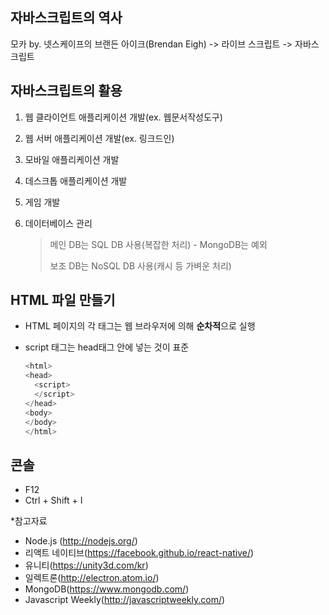 ## 자바스크립트의 역사

모카 by. 넷스케이프의 브랜든 아이크(Brendan Eigh) -> 라이브 스크립트 -> 자바스크립트



## 자바스크립트의 활용

1. 웹 클라이언트 애플리케이션 개발(ex. 웹문서작성도구)

2. 웹 서버 애플리케이션 개발(ex. 링크드인)

3. 모바일 애플리케이션 개발

4. 데스크톱 애플리케이션 개발

5. 게임 개발

6. 데이터베이스 관리

   > 메인 DB는 SQL DB 사용(복잡한 처리) - MongoDB는 예외
   >
   > 보조 DB는 NoSQL DB 사용(캐시 등 가벼운 처리)



## HTML 파일 만들기

- HTML 페이지의 각 태그는 웹 브라우저에 의해 **순차적**으로 실행

- script 태그는 head태그 안에 넣는 것이 표준

  ```javascript
  <html>
  <head>
  	<script>
  	</script>
  </head>
  <body>
  </body>
  </html>
  ```



## 콘솔

- F12
- Ctrl + Shift + I



*참고자료

- Node.js (http://nodejs.org/)
- 리액트 네이티브(https://facebook.github.io/react-native/)
- 유니티(https://unity3d.com/kr)
- 일렉트론(http://electron.atom.io/)
- MongoDB(https://www.mongodb.com/)
- Javascript Weekly(http://javascriptweekly.com/)





